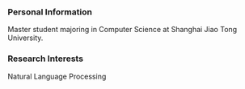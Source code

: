 ### Personal Information

Master student majoring in Computer Science at Shanghai Jiao Tong University.

### Research Interests

Natural Language Processing
